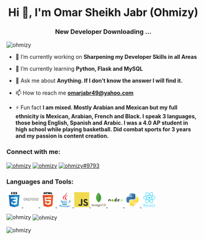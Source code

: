 <h1 align="center">Hi 👋, I'm Omar Sheikh Jabr (Ohmizy)</h1>
<h3 align="center">New Developer Downloading ...</h3>

<p align="left"> <img src="https://komarev.com/ghpvc/?username=ohmizy&label=Profile%20views&color=0e75b6&style=flat" alt="ohmizy" /> </p>

- 🔭 I’m currently working on **Sharpening my Developer Skills in all Areas**

- 🌱 I’m currently learning **Python, Flask and MySQL**

- 💬 Ask me about **Anything. If I don't know the answer I will find it.**

- 📫 How to reach me **omarjabr49@yahoo.com**

- ⚡ Fun fact **I am mixed. Mostly Arabian and Mexican but my full ethnicity is Mexican, Arabian, French and Black. I speak 3 languages, those being English, Spanish and Arabic. I was a 4.0 AP student in high school while playing basketball. Did combat sports for 3 years and my passion is content creation.**

<h3 align="left">Connect with me:</h3>
<p align="left">
<a href="https://instagram.com/ohmizy" target="blank"><img align="center" src="https://raw.githubusercontent.com/rahuldkjain/github-profile-readme-generator/master/src/images/icons/Social/instagram.svg" alt="ohmizy" height="30" width="40" /></a>
<a href="https://www.youtube.com/channel/UCq-oQK2fZ8n7SpUMjvolU3Q" target="blank"><img align="center" src="https://raw.githubusercontent.com/rahuldkjain/github-profile-readme-generator/master/src/images/icons/Social/youtube.svg" alt="ohmizy" height="30" width="40" /></a>
<a href="https://discord.gg/CM6MnqsN" target="blank"><img align="center" src="https://raw.githubusercontent.com/rahuldkjain/github-profile-readme-generator/master/src/images/icons/Social/discord.svg" alt="ohmizy#9793" height="30" width="40" /></a>
</p>

<h3 align="left">Languages and Tools:</h3>
<p align="left"> <a href="https://www.w3schools.com/css/" target="_blank" rel="noreferrer"> <img src="https://raw.githubusercontent.com/devicons/devicon/master/icons/css3/css3-original-wordmark.svg" alt="css3" width="40" height="40"/> </a> <a href="https://expressjs.com" target="_blank" rel="noreferrer"> <img src="https://raw.githubusercontent.com/devicons/devicon/master/icons/express/express-original-wordmark.svg" alt="express" width="40" height="40"/> </a> <a href="https://www.w3.org/html/" target="_blank" rel="noreferrer"> <img src="https://raw.githubusercontent.com/devicons/devicon/master/icons/html5/html5-original-wordmark.svg" alt="html5" width="40" height="40"/> </a> <a href="https://www.java.com" target="_blank" rel="noreferrer"> <img src="https://raw.githubusercontent.com/devicons/devicon/master/icons/java/java-original.svg" alt="java" width="40" height="40"/> </a> <a href="https://developer.mozilla.org/en-US/docs/Web/JavaScript" target="_blank" rel="noreferrer"> <img src="https://raw.githubusercontent.com/devicons/devicon/master/icons/javascript/javascript-original.svg" alt="javascript" width="40" height="40"/> </a> <a href="https://www.mongodb.com/" target="_blank" rel="noreferrer"> <img src="https://raw.githubusercontent.com/devicons/devicon/master/icons/mongodb/mongodb-original-wordmark.svg" alt="mongodb" width="40" height="40"/> </a> <a href="https://nodejs.org" target="_blank" rel="noreferrer"> <img src="https://raw.githubusercontent.com/devicons/devicon/master/icons/nodejs/nodejs-original-wordmark.svg" alt="nodejs" width="40" height="40"/> </a> <a href="https://www.python.org" target="_blank" rel="noreferrer"> <img src="https://raw.githubusercontent.com/devicons/devicon/master/icons/python/python-original.svg" alt="python" width="40" height="40"/> </a> <a href="https://reactjs.org/" target="_blank" rel="noreferrer"> <img src="https://raw.githubusercontent.com/devicons/devicon/master/icons/react/react-original-wordmark.svg" alt="react" width="40" height="40"/> </a> </p>

<p><img align="left" src="https://github-readme-stats.vercel.app/api/top-langs?username=ohmizy&show_icons=true&locale=en&layout=compact" alt="ohmizy" /></p>

<p>&nbsp;<img align="center" src="https://github-readme-stats.vercel.app/api?username=ohmizy&show_icons=true&locale=en" alt="ohmizy" /></p>

<p><img align="center" src="https://github-readme-streak-stats.herokuapp.com/?user=ohmizy&" alt="ohmizy" /></p>
